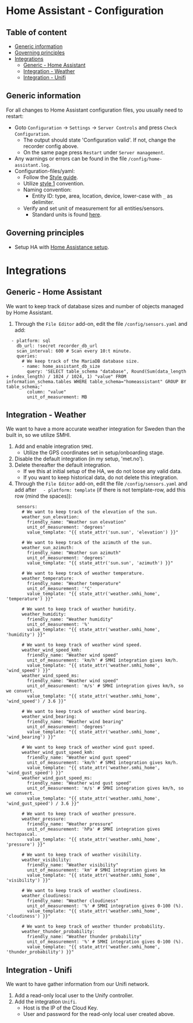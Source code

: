 # Home Assistant - Configuration

## Table of content

- [Generic information](https://github.com/slittorin/home-assistant-configuration#generic-information)
- [Governing principles](https://github.com/slittorin/home-assistant-configuration#governing-principles)
- [Integrations](https://github.com/slittorin/home-assistant-configuration#integrations)
  - [Generic - Home Assistant](https://github.com/slittorin/home-assistant-configuration/blob/main/README.md#generic---home-assistant)
  - [Integration - Weather](https://github.com/slittorin/home-assistant-configuration#integration---weather)
  - [Integration - Unifi](https://github.com/slittorin/home-assistant-configuration#integration---unifi)

## Generic information

For all changes to Home Assistant configuration files, you usually need to restart:
-  Goto `Configuration` -> `Settings` -> `Server Controls` and press `Check Configuration`.
   - The output should state 'Configuration valid'. If not, change the recorder config above.
   - On the same page press `Restart` under `Server management`.
- Any warnings or errors can be found in the file `/config/home-assistant.log`.
- Configuration-files/yaml:
  - Follow the [Style guide](https://developers.home-assistant.io/docs/documenting/yaml-style-guide/).
  - Utilize [style 1](https://www.home-assistant.io/docs/configuration/devices#style-2-list-each-device-separately) convention.
  - Naming convention:
    - Entity ID: type, area, location, device, lower-case with `_` as delimiter.
  - Verify and set unit of measurement for all entities/sensors.
    - Standard units is found [here](https://github.com/home-assistant/core/blob/dev/homeassistant/const.py).

## Governing principles

- Setup HA with [Home Assistance setup](https://github.com/slittorin/home-assistant-setup).

# Integrations

## Generic - Home Assistant

We want to keep track of database sizes and number of objects managed by Home Assistant.

1. Through the `File Editor` add-on, edit the file `/config/sensors.yaml` and add:
```
  - platform: sql
    db_url: !secret recorder_db_url
    scan_interval: 600 # Scan every 10:t minute.
    queries:
      # We keep track of the MariaDB database size.
      - name: home_assistant_db_size
        query: 'SELECT table_schema "database", Round(Sum(data_length + index_length) / 1024 / 1024, 1) "value" FROM information_schema.tables WHERE table_schema="homeassistant" GROUP BY table_schema;'
        column: "value"
        unit_of_measurement: MB
```

## Integration - Weather

We want to have a more accurate weather integration for Sweden than the built in, so we utilize SMHI.

1. Add and enable integration `SMHI`.
   - Utilize the GPS coordinates set in setup/onboarding stage.
3. Disable the default integration (in my setup, 'met.no').
4. Delete thereafter the default integration.
   - If we this at initial setup of the HA, we do not loose any valid data.
   - If you want to keep historical data, do not delete this integration.
5. Through the `File Editor` add-on, edit the file `/config/sensors.yaml` and add after `  - platform: template` (if there is not template-row, add this row (mind the spaces)):
```
    sensors:
      # We want to keep track of the elevation of the sun.
      weather_sun_elevation:
        friendly_name: "Weather sun elevation"
        unit_of_measurement: 'degrees'
        value_template: "{{ state_attr('sun.sun', 'elevation') }}"
        
      # We want to keep track of the azimuth of the sun.
      weather_sun_azimuth:
        friendly_name: "Weather sun azimuth"
        unit_of_measurement: 'degrees'
        value_template: "{{ state_attr('sun.sun', 'azimuth') }}"
        
      # We want to keep track of weather temperature.
      weather_temperature:
        friendly_name: "Weather temperature"
        unit_of_measurement: '°C'
        value_template: "{{ state_attr('weather.smhi_home', 'temperature') }}"
        
      # We want to keep track of weather humidity.
      weather_humidity:
        friendly_name: "Weather humidity"
        unit_of_measurement: '%'
        value_template: "{{ state_attr('weather.smhi_home', 'humidity') }}"
        
      # We want to keep track of weather wind speed.
      weather_wind_speed_kmh:
        friendly_name: "Weather wind speed"
        unit_of_measurement: 'km/h' # SMHI integration gives km/h.
        value_template: "{{ state_attr('weather.smhi_home', 'wind_speed') }}"
      weather_wind_speed_ms:
        friendly_name: "Weather wind speed"
        unit_of_measurement: 'm/s' # SMHI integration gives km/h, so we convert.
        value_template: "{{ state_attr('weather.smhi_home', 'wind_speed') / 3.6 }}"
        
      # We want to keep track of weather wind bearing.
      weather_wind_bearing:
        friendly_name: "Weather wind bearing"
        unit_of_measurement: 'degrees'
        value_template: "{{ state_attr('weather.smhi_home', 'wind_bearing') }}"
        
      # We want to keep track of weather wind gust speed.
      weather_wind_gust_speed_kmh:
        friendly_name: "Weather wind gust speed"
        unit_of_measurement: 'km/h' # SMHI integration gives km/h.
        value_template: "{{ state_attr('weather.smhi_home', 'wind_gust_speed') }}"
      weather_wind_gust_speed_ms:
        friendly_name: "Weather wind gust speed"
        unit_of_measurement: 'm/s' # SMHI integration gives km/h, so we convert.
        value_template: "{{ state_attr('weather.smhi_home', 'wind_gust_speed') / 3.6 }}"
        
      # We want to keep track of weather pressure.
      weather_pressure:
        friendly_name: "Weather pressure"
        unit_of_measurement: 'hPa' # SMHI integration gives hectopascal.
        value_template: "{{ state_attr('weather.smhi_home', 'pressure') }}"
        
      # We want to keep track of weather visibility.
      weather_visibility:
        friendly_name: "Weather visibility"
        unit_of_measurement: 'km' # SMHI integration gives km
        value_template: "{{ state_attr('weather.smhi_home', 'visibility') }}"
        
      # We want to keep track of weather cloudiness.
      weather_cloudiness:
        friendly_name: "Weather cloudiness"
        unit_of_measurement: '%' # SMHI integration gives 0-100 (%).
        value_template: "{{ state_attr('weather.smhi_home', 'cloudiness') }}"
        
      # We want to keep track of weather thunder probability.
      weather_thunder_probability:
        friendly_name: "Weather thunder probability"
        unit_of_measurement: '%' # SMHI integration gives 0-100 (%).
        value_template: "{{ state_attr('weather.smhi_home', 'thunder_probability') }}"
```

## Integration - Unifi

We want to have gather information from our Unifi network.

1. Add a read-only local user to the Unify controller.
2. Add the integration `Unifi`.
   - Host is the IP of the Cloud Key.
   - User and password for the read-only local user created above.
